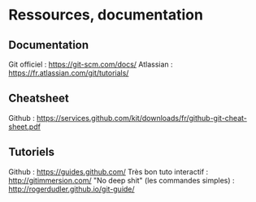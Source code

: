# Ressources, documentation
## Documentation
Git officiel : https://git-scm.com/docs/
Atlassian : https://fr.atlassian.com/git/tutorials/

## Cheatsheet
Github : https://services.github.com/kit/downloads/fr/github-git-cheat-sheet.pdf

## Tutoriels
Github : https://guides.github.com/
Très bon tuto interactif : http://gitimmersion.com/
"No deep shit" (les commandes simples) : http://rogerdudler.github.io/git-guide/
